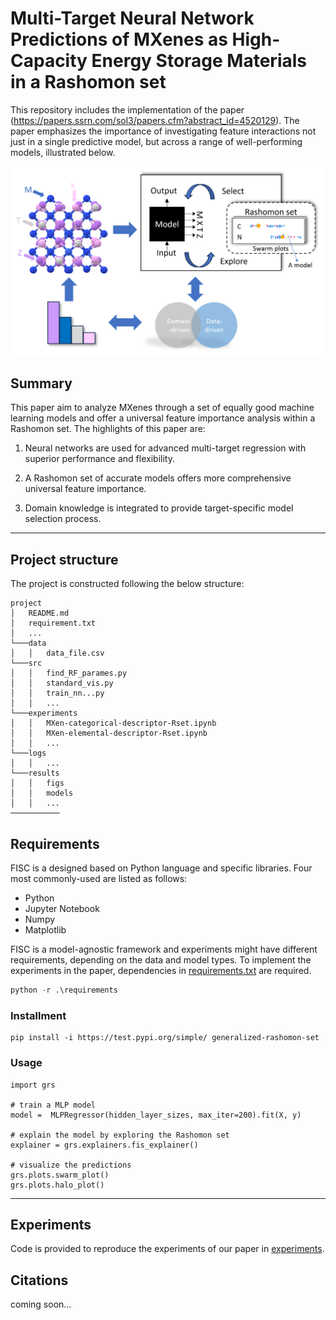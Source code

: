 # Multi-Target Neural Network Predictions of MXenes as High-Capacity Energy Storage Materials in a Rashomon set


This repository includes the implementation of the paper (https://papers.ssrn.com/sol3/papers.cfm?abstract_id=4520129). The paper emphasizes the importance of investigating feature interactions not just in a single predictive model, but across a range of well-performing models, illustrated below.

![FIS in the Rasomon set](graphic-abstract.png)

## Summary

This paper aim to analyze MXenes through a set of equally good machine learning models and offer a universal feature importance analysis within a Rashomon set.
The highlights of this paper are:

1. Neural networks are used for advanced multi-target regression with superior performance and flexibility.

2. A Rashomon set of accurate models offers more comprehensive universal feature importance.

3. Domain knowledge is integrated to provide target-specific model selection process.
----

## Project structure
The project is constructed following the below structure:
```
project
│   README.md
│   requirement.txt    
│   ...
└───data
│   │   data_file.csv
└───src
│   │   find_RF_parames.py
│   │   standard_vis.py
│   │   train_nn...py
│   │   ...
└───experiments
│   │   MXen-categorical-descriptor-Rset.ipynb
│   │   MXen-elemental-descriptor-Rset.ipynb
│   │   ...
└───logs
│   │   ...
└───results
│   │   figs
│   │   models
│   │   ...
───────────
```

## Requirements
FISC is a designed based on Python language and specific libraries. Four most commonly-used are listed as follows:

* Python
* Jupyter Notebook
* Numpy
* Matplotlib

FISC is a model-agnostic framework and experiments might have different requirements, depending on the data and model
types. To implement the experiments in the paper, dependencies in [requirements.txt](.\requirements.txt) are required.

```python
python -r .\requirements
```
### Installment

```
pip install -i https://test.pypi.org/simple/ generalized-rashomon-set
```
### Usage
```
import grs

# train a MLP model
model =  MLPRegressor(hidden_layer_sizes, max_iter=200).fit(X, y)

# explain the model by exploring the Rashomon set
explainer = grs.explainers.fis_explainer()

# visualize the predictions
grs.plots.swarm_plot()
grs.plots.halo_plot()
```
----

## Experiments

Code is provided to reproduce the experiments of our paper in [experiments](experiments).

## Citations

coming soon...
